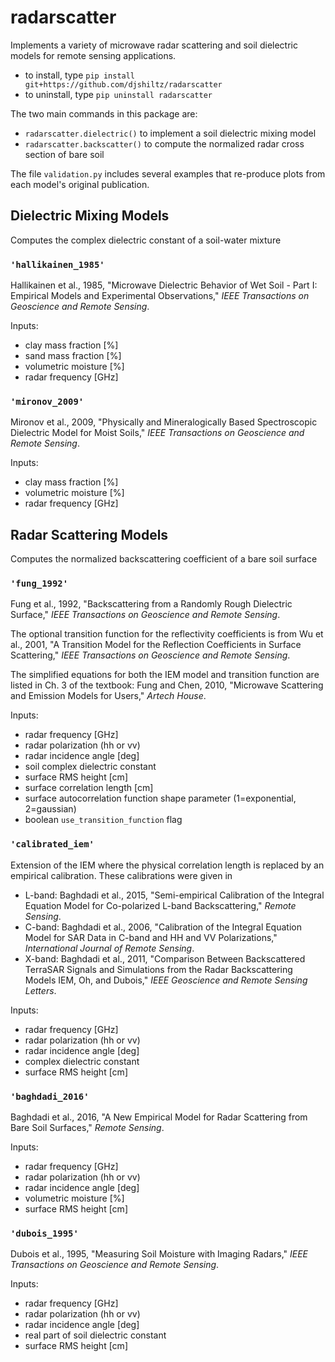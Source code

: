 # radarscatter
Implements a variety of microwave radar scattering and soil dielectric models for remote sensing applications.

- to install, type ``pip install git+https://github.com/djshiltz/radarscatter``
- to uninstall, type ``pip uninstall radarscatter``

The two main commands in this package are:
- ``radarscatter.dielectric()`` to implement a soil dielectric mixing model
- ``radarscatter.backscatter()`` to compute the normalized radar cross section of bare soil

The file ``validation.py`` includes several examples that re-produce plots from each model's original publication.

## Dielectric Mixing Models

Computes the complex dielectric constant of a soil-water mixture

### ``'hallikainen_1985'``
Hallikainen et al., 1985, "Microwave Dielectric Behavior of Wet Soil - Part I: Empirical Models and Experimental Observations,"
*IEEE Transactions on Geoscience and Remote Sensing*.

Inputs:
- clay mass fraction [%]
- sand mass fraction [%]
- volumetric moisture [%]
- radar frequency [GHz]

### ``'mironov_2009'``
Mironov et al., 2009, "Physically and Mineralogically Based Spectroscopic Dielectric Model for Moist Soils,"
*IEEE Transactions on Geoscience and Remote Sensing*.

Inputs:
- clay mass fraction [%]
- volumetric moisture [%]
- radar frequency [GHz]

## Radar Scattering Models

Computes the normalized backscattering coefficient of a bare soil surface

### ``'fung_1992'``
Fung et al., 1992, "Backscattering from a Randomly Rough Dielectric Surface," *IEEE Transactions on Geoscience and Remote Sensing*.

The optional transition function for the reflectivity coefficients is from Wu et al., 2001, "A Transition Model for the Reflection Coefficients in Surface Scattering,"
*IEEE Transactions on Geoscience and Remote Sensing*.

The simplified equations for both the IEM model and transition function are listed in Ch. 3 of the textbook: Fung and Chen, 2010, "Microwave
Scattering and Emission Models for Users," *Artech House*.

Inputs:
- radar frequency [GHz]
- radar polarization (hh or vv)
- radar incidence angle [deg]
- soil complex dielectric constant
- surface RMS height [cm]
- surface correlation length [cm]
- surface autocorrelation function shape parameter (1=exponential, 2=gaussian)
- boolean ``use_transition_function`` flag

### ``'calibrated_iem'``
Extension of the IEM where the physical correlation length is replaced by an empirical calibration.  These calibrations were given in
- L-band: Baghdadi et al., 2015, "Semi-empirical Calibration of the Integral Equation Model for Co-polarized L-band Backscattering," *Remote Sensing*.
- C-band: Baghdadi et al., 2006, "Calibration of the Integral Equation Model for SAR Data in C-band and HH and VV Polarizations," *International Journal of Remote Sensing*.
- X-band: Baghdadi et al., 2011, "Comparison Between Backscattered TerraSAR Signals and Simulations from the Radar Backscattering Models IEM, Oh, and Dubois,"
*IEEE Geoscience and Remote Sensing Letters*.

Inputs:
- radar frequency [GHz]
- radar polarization (hh or vv)
- radar incidence angle [deg]
- complex dielectric constant
- surface RMS height [cm]

### ``'baghdadi_2016'``
Baghdadi et al., 2016, "A New Empirical Model for Radar Scattering from Bare Soil Surfaces," *Remote Sensing*.

Inputs:
- radar frequency [GHz]
- radar polarization (hh or vv)
- radar incidence angle [deg]
- volumetric moisture [%]
- surface RMS height [cm]


### ``'dubois_1995'``
Dubois et al., 1995, "Measuring Soil Moisture with Imaging Radars," *IEEE Transactions on Geoscience and Remote Sensing*.

Inputs:
- radar frequency [GHz]
- radar polarization (hh or vv)
- radar incidence angle [deg]
- real part of soil dielectric constant
- surface RMS height [cm]
